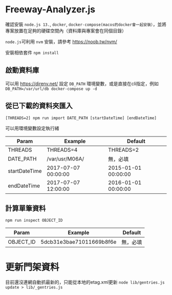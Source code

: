# Freeway-Analyzer.js

確認安裝 `node.js 13.`, `docker`, `docker-compose(macos的docker會一起安裝）`，並將專案放置在足夠的硬碟空間內（資料庫與專案會在同個目錄）

`node.js`可利用 `nvm` 安裝，請參考 https://noob.tw/nvm/

安裝相依套件
`npm install`


## 啟動資料庫
可以用 https://direnv.net/ 設定 `DB_PATH` 環境變數，或是直接在cli指定，例如
`DB_PATH=/var/url/db docker-compose up -d`

## 從已下載的資料夾匯入

`[THREADS=2] npm run import DATE_PATH [startDateTime] [endDateTime]`

可以用環境變數設定執行緒

| Param       | Example              | Default  |
| ------      | -------------------  | ------------ |
| THREADS     | THREADS=4       | THREADS=2 |
| DATE_PATH   | /var/usr/M06A/       | 無，必填 |
| startDateTime   | 2017-07-07 00:00:00  | 2015-01-01 00:00:00     |
| endDateTime    | 2017-07-07 12:00:00  | 2016-01-01 00:00:00     |

## 計算單筆資料

`npm run inspect OBJECT_ID`

| Param       | Example              | Default  |
| ------      | -------------------  | ------------ |
| OBJECT_ID   | 5dcb31e3bae71011669b8f6e       | 無，必填 |

# 更新門架資料

目前還沒連網自動抓最新的，只能從本地的etag.xml更新
`node lib/gentries.js update > lib/_gentries.js`

